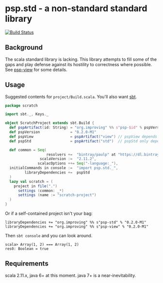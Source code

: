 psp.std - a non-standard standard library
=========================================

[![Build Status](https://travis-ci.org/paulp/psp-std.svg?branch=master)](https://travis-ci.org/paulp/psp-std)

Background
----------

The scala standard library is lacking. This library attempts to fill some of the gaps and play defense against its hostility to correctness where possible.
See [psp-view](view/README.md) for some details.

Usage
-----

Suggested contents for ```project/Build.scala```. You'll also want [sbt](https://github.com/paulp/sbt-extras).

```scala
package scratch

import sbt._, Keys._

object ScratchProject extends sbt.Build {
  def pspArtifact(id: String) = "org.improving" %% s"psp-$id" % pspVersion
  def pspVersion              = "0.2.0-M1"
  def pspView                 = pspArtifact("view") // pspView depends on pspStd
  def pspStd                  = pspArtifact("std")  // pspStd only depends on scala-librar

  def common = Seq(
                   resolvers +=  "bintray/paulp" at "https://dl.bintray.com/paulp/maven",
                scalaVersion :=  "2.11.2",
               scalacOptions ++= Seq("-language:_"),
  initialCommands in console :=  "import psp.std._",
         libraryDependencies +=  pspStd
  )
  lazy val scratch = (
    project in file(".")
      settings (common: _*)
      settings (name := "scratch-project")
  )
}
```

Or if a self-contained project isn't your bag:
```
libraryDependencies += "org.improving" %% s"psp-std" % "0.2.0-M1"
libraryDependencies += "org.improving" %% s"psp-view" % "0.2.0-M1"
```

Then ```sbt console``` and you can look around.
```
scala> Array(1, 2) === Array(1, 2)
res0: Boolean = true
```

Requirements
------------

scala 2.11.x, java 6+ at this moment. java 7+ is a near-inevitability.
